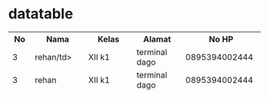 # datatable
<!DOCTYPE html>
<html lang="en">
<head>
    <meta charset="UTF-8">
    <meta http-equiv="X-UA-Compatible" content="IE=edge">
    <meta name="viewport" content="width=device-width, initial-scale=1.0">
    <title>latihan 1</title>
    <link rel="stylesheet" href="DataTables/datatables.min.css">
</head>
<body>
    <table id="contoh" class="display">
        <thead>
            <tr>
                <th width="5%">No</th>
                <th width="12%">Nama</th>
                <th width="15%">Kelas</th>
                <th width="15%">Alamat</th>
                <th width="5%">No HP</th>
            </tr>
            <tr>
                <td>3</td>
                <td>rehan/td>
                <td>XII k1</td>
                <td>terminal dago</td>
                <td>0895394002444</td>
             </tr>  
            <tr>
                <td>3</td>
                <td>rehan</td>
                <td>XII k1</td>
                <td>terminal dago</td>
                <td>0895394002444</td>
            </tr>
        </thead>
    </table>
<script src="DataTables/jQuery-3.6.0/jquery-3.6.0.min.js"></script>
<script src="DataTables/datatables.min.js"></script>
<script>
    $(function(){
        //  var data = [
        // ["1", "rehan ", "XII RPL 1","terminal dago", "085607831212"]
        // ["1", "febria", "XII RPL 1","terminal dago", "085607831212"]
        // ];
        var data = [];

        for (let i = 0; i <5;j++){
            data.push([i]);
                data[i].push[j];
        }
        $("#contoh").DataTable({
            responsive : true
        });
    });
</script>
</body>
</html>
